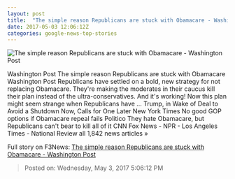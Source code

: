 ```yaml
---
layout: post
title:  "The simple reason Republicans are stuck with Obamacare - Washington Post"
date: 2017-05-03 12:06:12Z
categories: google-news-top-stories
---
```


![The simple reason Republicans are stuck with Obamacare - Washington Post](https://img.washingtonpost.com/rf/image_1484w/2010-2019/WashingtonPost/2017/03/09/Editorial-Opinion/Images/650498160.jpg)

Washington Post The simple reason Republicans are stuck with Obamacare Washington Post Republicans have settled on a bold, new strategy for not replacing Obamacare. They're making the moderates in their caucus kill their plan instead of the ultra-conservatives. And it's working! Now this plan might seem strange when Republicans have ... Trump, in Wake of Deal to Avoid a Shutdown Now, Calls for One Later New York Times No good GOP options if Obamacare repeal fails Politico They hate Obamacare, but Republicans can't bear to kill all of it CNN Fox News - NPR - Los Angeles Times - National Review all 1,842 news articles »


Full story on F3News: [The simple reason Republicans are stuck with Obamacare - Washington Post](http://www.f3nws.com/n/MFn4JC)

> Posted on: Wednesday, May 3, 2017 5:06:12 PM
